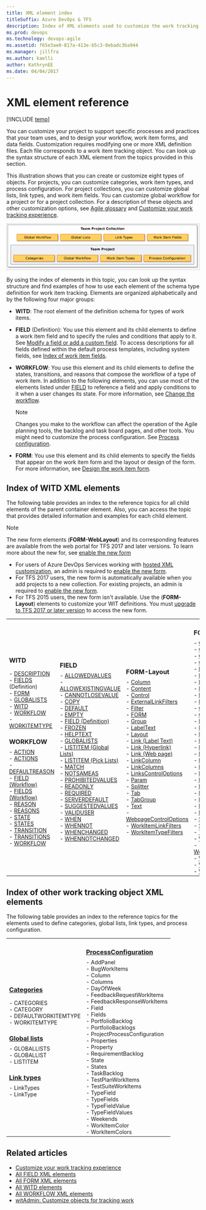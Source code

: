 ```yaml
---
title: XML element index
titleSuffix: Azure DevOps & TFS
description: Index of XML elements used to customize the work tracking experience for Hosted XML and On-premises XML process models for Team Foundation Server (TFS)
ms.prod: devops
ms.technology: devops-agile
ms.assetid: f65e3ae0-817a-413e-b5c3-0ebadc3ba944
ms.manager: jillfra
ms.author: kaelli
author: KathrynEE
ms.date: 04/04/2017
---
```


# XML element reference

[!INCLUDE [temp](../../_shared/customization-phase-0-and-1-plus-version-header.md)]

You can customize your project to support specific processes and practices that your team uses, and to design your workflow, work item forms, and data fields. Customization requires modifying one or more XML definition files. Each file corresponds to a work item tracking object. You can look up the syntax structure of each XML element from the topics provided in this section.  

 This illustration shows that you can create or customize eight types of objects. For projects, you can customize categories, work item types, and process configuration. For project collections, you can customize global lists, link types, and work item fields. You can customize global workflow for a project or for a project collection. For a description of these objects and other customization options, see [Agile glossary](../../boards/work-items/agile-glossary.md) and [Customize your work tracking experience](../customize-work.md).  

 ![Work Item Tracking Objects](_img/pnt_wit_objects.png "PNT_WIT_Objects")  

By using the index of elements in this topic, you can look up the syntax structure and find examples of how to use each element of the schema type definition for work item tracking. Elements are organized alphabetically and by the following four major groups:  

-   **WITD**: The root element of the definition schema for types of work items.  

-   **FIELD** (Definition): You use this element and its child elements to define a work item field and to specify the rules and conditions that apply to it. See [Modify a field or add a custom field](../add-modify-field.md). To access descriptions for all fields defined within the default process templates, including system fields, see [Index of work item fields](../../boards/work-items/guidance/work-item-field.md).  

-   **WORKFLOW**: You use this element and its child elements to define the states, transitions, and reasons that compose the workflow of a type of work item. In addition to the following elements, you can use most of the elements listed under [FIELD](#index_b) to reference a field and apply conditions to it when a user changes its state. For more information, see [Change the workflow](change-workflow-wit.md).  

    > [!NOTE]  
    >Changes you make to the workflow can affect the operation of the Agile planning tools, the backlog and task board pages, and other tools. You might need to customize the process configuration. See [Process configuration](process-configuration-xml-element.md).  

-   **FORM**: You use this element and its child elements to specify the fields that appear on the work item form and the layout or design of the form. For more information, see [Design the work item form](design-work-item-form.md).  



<a name="index_witd"></a> 
##   Index of WITD XML elements  

 The following table provides an index to the reference topics for all child elements of the parent container element. Also, you can access the topic that provides detailed information and examples for each child element.  

> [!NOTE]    
> The new form elements (**FORM-WebLayout**) and its corresponding features are available from the web portal for TFS 2017 and later versions. To learn more about the new for, see [enable the new form](../process/new-work-item-experience.md)<br/> 
> - For users of Azure DevOps Services working with [hosted XML customization](../../organizations/settings/work/import-process/import-process.md), an admin is required to [enable the new form](../manage-new-form-rollout.md).<br/>
> - For TFS 2017 users, the new form is automatically available when you add projects to a new collection. For existing projects, an admin is required to [enable the new form](../process/new-work-item-experience.md).<br/>
> - For TFS 2015 users, the new form isn't available. Use the (**FORM-Layout**) elements to customize your WIT definitions. You must [upgrade to TFS 2017 or later version](https://visualstudio.microsoft.com/downloads) to access the new form.  


<table>
<tr>
<td>
<h3>WITD</h3>
- <a href="all-witd-xml-elements-reference.md" data-raw-source="[DESCRIPTION](all-witd-xml-elements-reference.md)">DESCRIPTION</a><br/>- <a href="field-definition-element-reference.md" data-raw-source="[FIELDS](field-definition-element-reference.md)">FIELDS</a> (Definition)<br/>- <a href="all-form-xml-elements-reference.md" data-raw-source="[FORM](all-form-xml-elements-reference.md)">FORM</a><br/>- <a href="define-global-lists.md" data-raw-source="[GLOBALISTS](define-global-lists.md)">GLOBALISTS</a><br/>- <a href="all-witd-xml-elements-reference.md" data-raw-source="[WITD](all-witd-xml-elements-reference.md)">WITD</a><br/>- <a href="all-workflow-xml-elements-reference.md" data-raw-source="[WORKFLOW](all-workflow-xml-elements-reference.md)">WORKFLOW</a><br/>- <a href="all-witd-xml-elements-reference.md" data-raw-source="[WORKITEMTYPE](all-witd-xml-elements-reference.md)">WORKITEMTYPE</a> 

<h3 style="margin-bottom:8px">WORKFLOW</h3>
- <a href="automate-field-assignments-state-transition-reason.md" data-raw-source="[ACTION](automate-field-assignments-state-transition-reason.md)">ACTION</a><br/>- <a href="automate-field-assignments-state-transition-reason.md" data-raw-source="[ACTIONS](automate-field-assignments-state-transition-reason.md)">ACTIONS</a><br/>- <a href="all-workflow-xml-elements-reference.md" data-raw-source="[DEFAULTREASON](all-workflow-xml-elements-reference.md)">DEFAULTREASON</a><br/>- <a href="field-workflow-element-reference.md" data-raw-source="[FIELD (Workflow)](field-workflow-element-reference.md)">FIELD (Workflow)</a><br/>- <a href="define-default-copy-value-field.md" data-raw-source="[FIELDS (Workflow)](define-default-copy-value-field.md)">FIELDS (Workflow)</a><br/>- <a href="all-workflow-xml-elements-reference.md" data-raw-source="[REASON](all-workflow-xml-elements-reference.md)">REASON</a><br/>- <a href="all-workflow-xml-elements-reference.md" data-raw-source="[REASONS](all-workflow-xml-elements-reference.md)">REASONS</a><br/>- <a href="all-workflow-xml-elements-reference.md" data-raw-source="[STATE](all-workflow-xml-elements-reference.md)">STATE</a><br/>- <a href="all-workflow-xml-elements-reference.md" data-raw-source="[STATES](all-workflow-xml-elements-reference.md)">STATES</a><br/>- <a href="transition-xml-element.md" data-raw-source="[TRANSITION](transition-xml-element.md)">TRANSITION</a><br/>- <a href="all-workflow-xml-elements-reference.md" data-raw-source="[TRANSITIONS](all-workflow-xml-elements-reference.md)">TRANSITIONS</a><br/>- <a href="all-workflow-xml-elements-reference.md" data-raw-source="[WORKFLOW](all-workflow-xml-elements-reference.md)">WORKFLOW</a> 
</td>
<td>

<a name="index_b"></a> 
<h3 style="margin-bottom:8px">FIELD</h3>
- <a href="define-pick-lists.md" data-raw-source="[ALLOWEDVALUES](define-pick-lists.md)">ALLOWEDVALUES</a><br/>- <a href="define-pick-lists.md" data-raw-source="[ALLOWEXISTINGVALUE](define-pick-lists.md)">ALLOWEXISTINGVALUE</a><br/>- <a href="apply-rule-work-item-field.md" data-raw-source="[CANNOTLOSEVALUE](apply-rule-work-item-field.md)">CANNOTLOSEVALUE</a><br/>- <a href="define-default-copy-value-field.md" data-raw-source="[COPY](define-default-copy-value-field.md)">COPY</a><br/>- <a href="define-default-copy-value-field.md" data-raw-source="[DEFAULT](define-default-copy-value-field.md)">DEFAULT</a><br/>- <a href="apply-rule-work-item-field.md" data-raw-source="[EMPTY](apply-rule-work-item-field.md)">EMPTY</a><br/>- <a href="field-definition-element-reference.md" data-raw-source="[FIELD (Definition)](field-definition-element-reference.md)">FIELD (Definition)</a><br/>- <a href="apply-rule-work-item-field.md" data-raw-source="[FROZEN](apply-rule-work-item-field.md)">FROZEN</a><br/>- <a href="provide-help-text-hyperlinks-web-content-form.md" data-raw-source="[HELPTEXT](provide-help-text-hyperlinks-web-content-form.md)">HELPTEXT</a><br/>- <a href="define-global-lists.md" data-raw-source="[GLOBALISTS](define-global-lists.md)">GLOBALISTS</a><br/>- <a href="define-global-lists.md" data-raw-source="[LISTITEM (Global Lists)](define-global-lists.md)">LISTITEM (Global Lists)</a><br/>- <a href="define-pick-lists.md" data-raw-source="[LISTITEM (Pick Lists)](define-pick-lists.md)">LISTITEM (Pick Lists)</a><br/>- <a href="apply-pattern-matching-to-string-field.md" data-raw-source="[MATCH](apply-pattern-matching-to-string-field.md)">MATCH</a><br/>- <a href="apply-rule-work-item-field.md" data-raw-source="[NOTSAMEAS](apply-rule-work-item-field.md)">NOTSAMEAS</a><br/>- <a href="define-pick-lists.md" data-raw-source="[PROHIBITEDVALUES](define-pick-lists.md)">PROHIBITEDVALUES</a><br/>- <a href="apply-rule-work-item-field.md" data-raw-source="[READONLY](apply-rule-work-item-field.md)">READONLY</a><br/>- <a href="apply-rule-work-item-field.md" data-raw-source="[REQUIRED](apply-rule-work-item-field.md)">REQUIRED</a><br/>- <a href="define-default-copy-value-field.md" data-raw-source="[SERVERDEFAULT](define-default-copy-value-field.md)">SERVERDEFAULT</a><br/>- <a href="define-pick-lists.md" data-raw-source="[SUGGESTEDVALUES](define-pick-lists.md)">SUGGESTEDVALUES</a><br/>- <a href="apply-rule-work-item-field.md" data-raw-source="[VALIDUSER](apply-rule-work-item-field.md)">VALIDUSER</a><br/>- <a href="assign-conditional-based-values-and-rules.md" data-raw-source="[WHEN](assign-conditional-based-values-and-rules.md)">WHEN</a><br/>- <a href="assign-conditional-based-values-and-rules.md" data-raw-source="[WHENNOT](assign-conditional-based-values-and-rules.md)">WHENNOT</a><br/>- <a href="assign-conditional-based-values-and-rules.md" data-raw-source="[WHENCHANGED](assign-conditional-based-values-and-rules.md)">WHENCHANGED</a><br/>- <a href="assign-conditional-based-values-and-rules.md" data-raw-source="[WHENNOTCHANGED](assign-conditional-based-values-and-rules.md)">WHENNOTCHANGED</a>
</td>
<td> 
<h3 style="margin-bottom:8px">FORM-Layout</h3>
- <a href="all-form-xml-elements-reference.md" data-raw-source="[Column](all-form-xml-elements-reference.md)">Column</a><br/>- <a href="webpagecontroloptions-xml-elements-reference.md" data-raw-source="[Content](webpagecontroloptions-xml-elements-reference.md)">Content</a><br/>- <a href="control-xml-element-reference.md" data-raw-source="[Control](control-xml-element-reference.md)">Control</a><br/>- <a href="linkscontroloptions-elements.md" data-raw-source="[ExternalLinkFilters](linkscontroloptions-elements.md)">ExternalLinkFilters</a><br/>- <a href="linkscontroloptions-elements.md" data-raw-source="[Filter](linkscontroloptions-elements.md)">Filter</a><br/>- <a href="all-form-xml-elements-reference.md" data-raw-source="[FORM](all-form-xml-elements-reference.md)">FORM</a><br/>- <a href="all-form-xml-elements-reference.md" data-raw-source="[Group](all-form-xml-elements-reference.md)">Group</a><br/>- <a href="labeltext-and-text-xml-elements-reference.md" data-raw-source="[LabelText](labeltext-and-text-xml-elements-reference.md)">LabelText</a><br/>- <a href="layout-xml-element-reference.md" data-raw-source="[Layout](layout-xml-element-reference.md)">Layout</a><br/>- <a href="labeltext-and-text-xml-elements-reference.md" data-raw-source="[Link (Label Text)](labeltext-and-text-xml-elements-reference.md)">Link (Label Text)</a><br/>- <a href="link-param-xml-elements-reference.md" data-raw-source="[Link (Hyperlink)](link-param-xml-elements-reference.md)">Link (Hyperlink)</a><br/>- <a href="webpagecontroloptions-xml-elements-reference.md" data-raw-source="[Link (Web page)](webpagecontroloptions-xml-elements-reference.md)">Link (Web page)</a><br/>- <a href="linkscontroloptions-elements.md" data-raw-source="[LinkColumn](linkscontroloptions-elements.md)">LinkColumn</a><br/>- <a href="linkscontroloptions-elements.md" data-raw-source="[LinkColumns](linkscontroloptions-elements.md)">LinkColumns</a><br/>- <a href="linkscontroloptions-elements.md" data-raw-source="[LinksControlOptions](linkscontroloptions-elements.md)">LinksControlOptions</a><br/>- <a href="link-param-xml-elements-reference.md" data-raw-source="[Param](link-param-xml-elements-reference.md)">Param</a><br/>- <a href="all-form-xml-elements-reference.md" data-raw-source="[Splitter](all-form-xml-elements-reference.md)">Splitter</a><br/>- <a href="tab-xml-element-reference.md" data-raw-source="[Tab](tab-xml-element-reference.md)">Tab</a><br/>- <a href="all-form-xml-elements-reference.md" data-raw-source="[TabGroup](all-form-xml-elements-reference.md)">TabGroup</a><br/>- <a href="labeltext-and-text-xml-elements-reference.md" data-raw-source="[Text](labeltext-and-text-xml-elements-reference.md)">Text</a><br/>- <a href="webpagecontroloptions-xml-elements-reference.md" data-raw-source="[WebpageControlOptions](webpagecontroloptions-xml-elements-reference.md)">WebpageControlOptions</a><br/>- <a href="linkscontroloptions-elements.md" data-raw-source="[WorkItemLinkFilters](linkscontroloptions-elements.md)">WorkItemLinkFilters</a><br/>- <a href="linkscontroloptions-elements.md" data-raw-source="[WorkItemTypeFilters](linkscontroloptions-elements.md)">WorkItemTypeFilters</a><br/></td>
<td>
<h3 style="margin-bottom:8px">FORM-WebLayout</h3>
- <a href="linkscontroloptions-xml-elements.md" data-raw-source="[Column](linkscontroloptions-xml-elements.md)">Column</a><br/>- <a href="linkscontroloptions-xml-elements.md" data-raw-source="[Columns](linkscontroloptions-xml-elements.md)">Columns</a><br/>- <a href="webpagecontroloptions-xml-elements-reference.md" data-raw-source="[Content](webpagecontroloptions-xml-elements-reference.md)">Content</a>
- <a href="weblayout-xml-elements.md" data-raw-source="[Control](weblayout-xml-elements.md)">Control</a><br/>- <a href="weblayout-xml-elements.md" data-raw-source="[ControlContribution](weblayout-xml-elements.md)">ControlContribution</a><br/>- <a href="linkscontroloptions-xml-elements.md" data-raw-source="[ExternalLinkFilter](linkscontroloptions-xml-elements.md)">ExternalLinkFilter</a><br/>- <a href="apply-rule-work-item-field.md" data-raw-source="[ExternalLinkFilters](apply-rule-work-item-field.md)">ExternalLinkFilters</a><br/>- <a href="weblayout-xml-elements.md" data-raw-source="[Extension](weblayout-xml-elements.md)">Extension</a><br/>- <a href="weblayout-xml-elements.md" data-raw-source="[Extensions](weblayout-xml-elements.md)">Extensions</a><br/>- <a href="linkscontroloptions-elements.md" data-raw-source="[Filter](linkscontroloptions-elements.md)">Filter</a><br/>- <a href="weblayout-xml-elements.md" data-raw-source="[FORM](weblayout-xml-elements.md)">FORM</a><br/>- <a href="weblayout-xml-elements.md" data-raw-source="[Group](weblayout-xml-elements.md)">Group</a><br/>- <a href="weblayout-xml-elements.md" data-raw-source="[GroupContribution](weblayout-xml-elements.md)">GroupContribution</a><br/>- <a href="weblayout-xml-elements.md" data-raw-source="[Input](weblayout-xml-elements.md)">Input</a><br/>- <a href="weblayout-xml-elements.md" data-raw-source="[Inputs](weblayout-xml-elements.md)">Inputs</a><br/>- <a href="labeltext-and-text-xml-elements-reference.md" data-raw-source="[LabelText](labeltext-and-text-xml-elements-reference.md)">LabelText</a><br/>- <a href="layout-xml-element-reference.md" data-raw-source="[Layout](layout-xml-element-reference.md)">Layout</a><br/>- <a href="link-param-xml-elements-reference.md" data-raw-source="[Link (Hyperlink)](link-param-xml-elements-reference.md)">Link (Hyperlink)</a><br/>- <a href="labeltext-and-text-xml-elements-reference.md" data-raw-source="[Link (Label Text)](labeltext-and-text-xml-elements-reference.md)">Link (Label Text)</a><br/>- <a href="webpagecontroloptions-xml-elements-reference.md" data-raw-source="[Link (Web page)](webpagecontroloptions-xml-elements-reference.md)">Link (Web page)</a><br/>- <a href="linkscontroloptions-elements.md" data-raw-source="[LinkColumn](linkscontroloptions-elements.md)">LinkColumn</a><br/>- <a href="linkscontroloptions-elements.md" data-raw-source="[LinkColumns](linkscontroloptions-elements.md)">LinkColumns</a><br/>- <a href="linkscontroloptions-xml-elements.md" data-raw-source="[LinkFilters](linkscontroloptions-xml-elements.md)">LinkFilters</a><br/>- <a href="linkscontroloptions-elements.md" data-raw-source="[LinksControlOptions](linkscontroloptions-elements.md)">LinksControlOptions</a><br/>- <a href="linkscontroloptions-xml-elements.md" data-raw-source="[ListViewOptions](linkscontroloptions-xml-elements.md)">ListViewOptions</a><br/>- <a href="weblayout-xml-elements.md" data-raw-source="[Page](weblayout-xml-elements.md)">Page</a><br/>- <a href="weblayout-xml-elements.md" data-raw-source="[PageContribution](weblayout-xml-elements.md)">PageContribution</a><br/>- <a href="link-param-xml-elements-reference.md" data-raw-source="[Param](link-param-xml-elements-reference.md)">Param</a><br/>- <a href="weblayout-xml-elements.md" data-raw-source="[Section](weblayout-xml-elements.md)">Section</a><br/>- <a href="weblayout-xml-elements.md" data-raw-source="[SystemControls](weblayout-xml-elements.md)">SystemControls</a><br/>- <a href="labeltext-and-text-xml-elements-reference.md" data-raw-source="[Text](labeltext-and-text-xml-elements-reference.md)">Text</a><br/>- <a href="weblayout-xml-elements.md" data-raw-source="[WebLayout](weblayout-xml-elements.md)">WebLayout</a><br/>- <a href="webpagecontroloptions-xml-elements-reference.md" data-raw-source="[WebpageControlOptions](webpagecontroloptions-xml-elements-reference.md)">WebpageControlOptions</a><br/>- <a href="linkscontroloptions-xml-elements.md" data-raw-source="[WorkItemLinkFilter](linkscontroloptions-xml-elements.md)">WorkItemLinkFilter</a><br/>- <a href="linkscontroloptions-elements.md" data-raw-source="[WorkItemLinkFilters](linkscontroloptions-elements.md)">WorkItemLinkFilters</a><br/>- <a href="linkscontroloptions-elements.md" data-raw-source="[WorkItemTypeFilters](linkscontroloptions-elements.md)">WorkItemTypeFilters</a><br/></td>
</tr>
</table>

<a name="index_objects"></a> 

## Index of other work tracking object XML elements    

The following table provides an index to the reference topics for the elements used to define  categories, global lists, link types, and process configuration.  

<table>
<tr>
<td>
<h3><a href="categories-xml-element-reference.md" data-raw-source="[Categories](categories-xml-element-reference.md)">Categories</a></h3>
- CATEGORIES<br/>- CATEGORY<br/>- DEFAULTWORKITEMTYPE<br/>- WORKITEMTYPE<br/>
<h3 style="margin-bottom:8px"><a href="define-global-lists.md" data-raw-source="[Global lists](define-global-lists.md)">Global lists</a></h3>
- GLOBALLISTS<br/>- GLOBALLIST<br/>- LISTITEM<br/>
<h3 style="margin-bottom:8px"><a href="link-type-element-reference.md" data-raw-source="[Link types](link-type-element-reference.md)">Link types</a></h3>
- LinkTypes<br/>- LinkType<br/></td>
<td>
<h3 style="margin-bottom:8px"><a href="process-configuration-xml-element.md" data-raw-source="[ProcessConfiguration](process-configuration-xml-element.md)">ProcessConfiguration</a></h3>
- AddPanel<br/>- BugWorkItems<br/>- Column<br/>- Columns<br/>- DayOfWeek<br/>- FeedbackRequestWorkItems<br/>- FeedbackResponseWorkItems<br/>- Field<br/>- Fields<br/>- PortfolioBacklog<br/>- PortfolioBacklogs<br/>- ProjectProcessConfiguration<br/>- Properties<br/>- Property<br/>- RequirementBacklog<br/>- State<br/>- States<br/>- TaskBacklog<br/>- TestPlanWorkItems<br/>- TestSuiteWorkItems<br/>- TypeField<br/>- TypeFields<br/>- TypeFieldValue<br/>- TypeFieldValues<br/>- Weekends<br/>- WorkItemColor<br/>- WorkItemColors<br/></td>
</tr>
</table> 

<!---
##  Objects used to track work  

For descriptions of the 


|Object|Description||  
|------------|-----------------|-|  
|**Category**|[Use categories to group work item types](use-categories-to-group-work-item-types.md)<br /><br /> A category defines a group of work item types that track similar items of work but are referred to by different names. You can group one or more work item types in the same project into a category. You define categories to support running queries, generating reports, and setting default work item types in specific instances. You use the **In Group** operator to find work items that belong to a category. For more information, see [Track](../../boards/queries/query-operators-variables.md).||  
|**Field**|[Modify a field or add a custom field](../add-modify-field.md)<br /><br /> A field defines a type of data that is used to track work.  You use work item fields to track data for a work item type, to define the filter criteria for queries, and to generate reports. You must define each data element that is not built in, that the process template does not provide, and that you want to track, use to define the workflow, or appear on the form for a work item type. You define a data element using the **FIELD** element.<br /><br /> Each field is defined by one or more attributes, which include what type of data it can contain, whether it is used in reporting, and whether it is indexed. You can also specify optional elements that restrict, auto-populate, or specify conditions for the values to which users can set the field by using a work item form.<br /><br /> You can add a field, remove it, or customize how you use it to track data.||  
|**Global list**|[GLOBALLIST XML element reference](define-global-lists.md)<br /><br /> A global list defines a list of values, when is known as a pick list, that you can use across work item types to control the value or values to which users can set a field in a work item. You use global lists to quickly update the contents of pick lists that are used for many types of work items.<br /><br /> You can define global lists within a type of work item type, but this practice is not recommended because the definition of the work item type will overwrite changes that are defined elsewhere if that definition is imported. A best practice is to define and import global lists through a definition file for global lists or global workflow.||  
|**Global workflow**|[Customize global workflow](customize-global-workflow.md)<br /><br /> A global workflow defines fields and global lists that are available to all types of work items for either a project or a collection.||  
|**Link type**|[Define a custom link type](link-type-element-reference.md)<br /><br /> A link type defines the rules and restrictions that control the relationships that users can make between work items. In addition to the built-in types of links, you can create link types to support your project-tracking requirements. Before you start to create links between work items, you should analyze how you might use links to plan your project and track the status of work items.||  
|**Process configuration**|[Process configuration](process-configuration-xml-element.md)<br /><br /> Process configuration elements control the layout and functions of the backlog and task board Agile tools provided with the web portal.<br /><br /> If your project was created using a process template other than those provided by Azure DevOps or you have customized the type definitions for work items, you may need to customize the definition files that support process configuration. Also, if you have customized or added types of work items and want to use those fields, then you will want to determine how to modify the process configuration elements to match other objects that you have customized.||  
|**Work item type**|[Modify or add a custom work item type](../add-modify-wit.md)<br /><br /> A type of work item defines an object, such as a bug, a requirement, or a risk, that is used to track work for a project. A work item type defines the fields, workflow, and form for tracking work.||

-->

## Related articles  

- [Customize your work tracking experience](../customize-work.md) 
- [All FIELD XML elements](all-field-xml-elements-reference.md)
- [All FORM XML elements](all-form-xml-elements-reference.md)
- [All WITD elements](all-witd-xml-elements-reference.md)
- [All WORKFLOW XML elements](all-workflow-xml-elements-reference.md) 
- [witAdmin: Customize objects for tracking work](../witadmin/witadmin-customize-and-manage-objects-for-tracking-work.md)
